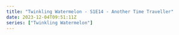 ```yaml
---
title: "Twinkling Watermelon - S1E14 - Another Time Traveller"
date: 2023-12-04T09:51:11Z
series: ["Twinkling Watermelon"]
---
```



<mux-player stream-type="on-demand"
  src="https://kp3d-my.sharepoint.com/personal/ryoo_kp3d_onmicrosoft_com/_layouts/15/download.aspx?share=EU5KroGZxMlPppBr1zC_iEcBY7-RLclbTjGgurINNW1cQw" prefer-playback="mse" controls>
  </mux-player>
  
  
 <script src="https://cdn.jsdelivr.net/npm/@mux/mux-player"></script>
  
 <script type="application/ld+json">
 {
  "@context": "https://schema.org/",
  "@type": "VideoObject",
  "name": "Twinkling Watermelon - S1E14 - Another Time Traveller",
  "contentUrl": "https://stream.mux.com/6L77r6N6G4G3oRimhMV01Wjw9heQrnE01rMoeW00h00TKxY.m3u8",
  "thumbnailUrl": "https://www.themoviedb.org/t/p/original/vDJE7JPnPc6fJBMBXdSltYM6yL6.jpg?width=314&fit_mode=preserve&time=25",
  "uploadDate": "2023-12-04T09:51:11Z",
}

</script>